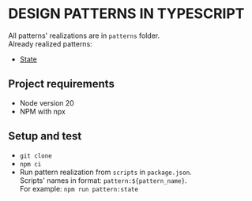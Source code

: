 # DESIGN PATTERNS IN TYPESCRIPT

All patterns' realizations are in `patterns` folder.  
Already realized patterns:

- [State](https://refactoring.guru/design-patterns/state)

## Project requirements

- Node version 20
- NPM with npx

## Setup and test

- `git clone`
- `npm ci`
- Run pattern realization from `scripts` in `package.json`.  
  Scripts' names in format: `pattern:${pattern_name}`.  
  For example: `npm run pattern:state`
